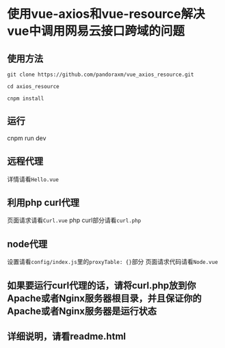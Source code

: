 # 使用vue-axios和vue-resource解决vue中调用网易云接口跨域的问题

## 使用方法
```
git clone https://github.com/pandoraxm/vue_axios_resource.git
```

```
cd axios_resource
```

```
cnpm install
```
## 运行
cnpm run dev

## 远程代理
详情请看`Hello.vue`
## 利用php curl代理
页面请求请看`Curl.vue`
php curl部分请看`curl.php`
## node代理
设置请看`config/index.js`里的`proxyTable: {}`部分
页面请求代码请看`Node.vue`

## 如果要运行curl代理的话，请将curl.php放到你Apache或者Nginx服务器根目录，并且保证你的Apache或者Nginx服务器是运行状态

## 详细说明，请看readme.html